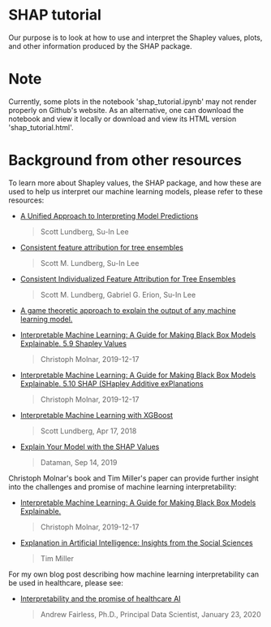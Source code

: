 # SHAP tutorial

Our purpose is to look at how to use and interpret the Shapley values, plots, and other information produced by the SHAP package.


# Note

Currently, some plots in the notebook 'shap_tutorial.ipynb' may not render properly on Github's website.  As an alternative, one can download the notebook and view it locally or download and view its HTML version 'shap_tutorial.html'.


# Background from other resources

To learn more about Shapley values, the SHAP package, and how these are used to help us interpret our machine learning models, please refer to these resources:


- [A Unified Approach to Interpreting Model Predictions](https://arxiv.org/abs/1705.07874)
    > Scott Lundberg, Su-In Lee

- [Consistent feature attribution for tree ensembles](https://arxiv.org/abs/1706.06060)
    > Scott M. Lundberg, Su-In Lee

- [Consistent Individualized Feature Attribution for Tree Ensembles](https://arxiv.org/abs/1802.03888)
    > Scott M. Lundberg, Gabriel G. Erion, Su-In Lee

- [A game theoretic approach to explain the output of any machine learning model.](https://github.com/slundberg/shap)
    >

- [Interpretable Machine Learning:  A Guide for Making Black Box Models Explainable.  5.9 Shapley Values](https://christophm.github.io/interpretable-ml-book/shapley.html)
    > Christoph Molnar, 2019-12-17

- [Interpretable Machine Learning:  A Guide for Making Black Box Models Explainable.  5.10 SHAP (SHapley Additive exPlanations](https://christophm.github.io/interpretable-ml-book/shap.html)
    > Christoph Molnar, 2019-12-17

- [Interpretable Machine Learning with XGBoost](https://towardsdatascience.com/interpretable-machine-learning-with-xgboost-9ec80d148d27?gi=187ef710fdda)
    > Scott Lundberg, Apr 17, 2018

- [Explain Your Model with the SHAP Values](https://towardsdatascience.com/explain-your-model-with-the-shap-values-bc36aac4de3d)
    > Dataman, Sep 14, 2019


Christoph Molnar's book and Tim Miller's paper can provide further insight into the challenges and promise of machine learning interpretability:
    
- [Interpretable Machine Learning:  A Guide for Making Black Box Models Explainable.](https://christophm.github.io/interpretable-ml-book/)
    > Christoph Molnar, 2019-12-17

- [Explanation in Artificial Intelligence: Insights from the Social Sciences](https://arxiv.org/abs/1706.07269)
    > Tim Miller


For my own blog post describing how machine learning interpretability can be used in healthcare, please see:
    
- [Interpretability and the promise of healthcare AI](https://www.geneia.com/blog/2020/january/interpretability-and-the-promise-of-healthcare-ai)
    > Andrew Fairless, Ph.D., Principal Data Scientist, January 23, 2020 

